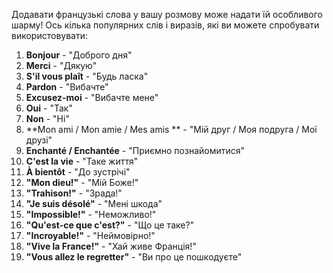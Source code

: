 
Додавати французькі слова у вашу розмову може надати їй особливого шарму! Ось кілька популярних слів і виразів, які ви можете спробувати використовувати:

1. **Bonjour** - "Доброго дня"
2. **Merci** - "Дякую"
3. **S'il vous plaît** - "Будь ласка"
4. **Pardon** - "Вибачте"
5. **Excusez-moi** - "Вибачте мене"
6. **Oui** - "Так"
7. **Non** - "Ні"
8. **Mon ami / Mon amie / Mes amis ** - "Мій друг / Моя подруга / Мої друзі"
9. **Enchanté / Enchantée** - "Приємно познайомитися"
10. **C'est la vie** - "Таке життя"
11. **À bientôt** - "До зустрічі"
12.  **"Mon dieu!"** - "Мій Боже!"
13. **"Trahison!"** - "Зрада!"
14. **"Je suis désolé"** - "Мені шкода"
15. **"Impossible!"** - "Неможливо!"
16. **"Qu'est-ce que c'est?"** - "Що це таке?"
17. **"Incroyable!"** - "Неймовірно!"
18. **"Vive la France!"** - "Хай живе Франція!"
19. **"Vous allez le regretter"** - "Ви про це пошкодуєте"